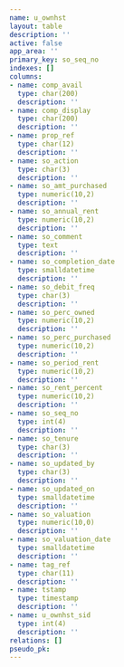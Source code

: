 ```yaml
---
name: u_ownhst
layout: table
description: ''
active: false
app_area: ''
primary_key: so_seq_no
indexes: []
columns:
- name: comp_avail
  type: char(200)
  description: ''
- name: comp_display
  type: char(200)
  description: ''
- name: prop_ref
  type: char(12)
  description: ''
- name: so_action
  type: char(3)
  description: ''
- name: so_amt_purchased
  type: numeric(10,2)
  description: ''
- name: so_annual_rent
  type: numeric(10,2)
  description: ''
- name: so_comment
  type: text
  description: ''
- name: so_completion_date
  type: smalldatetime
  description: ''
- name: so_debit_freq
  type: char(3)
  description: ''
- name: so_perc_owned
  type: numeric(10,2)
  description: ''
- name: so_perc_purchased
  type: numeric(10,2)
  description: ''
- name: so_period_rent
  type: numeric(10,2)
  description: ''
- name: so_rent_percent
  type: numeric(10,2)
  description: ''
- name: so_seq_no
  type: int(4)
  description: ''
- name: so_tenure
  type: char(3)
  description: ''
- name: so_updated_by
  type: char(3)
  description: ''
- name: so_updated_on
  type: smalldatetime
  description: ''
- name: so_valuation
  type: numeric(10,0)
  description: ''
- name: so_valuation_date
  type: smalldatetime
  description: ''
- name: tag_ref
  type: char(11)
  description: ''
- name: tstamp
  type: timestamp
  description: ''
- name: u_ownhst_sid
  type: int(4)
  description: ''
relations: []
pseudo_pk: 
---
```


